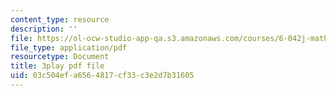 ```yaml
---
content_type: resource
description: ''
file: https://ol-ocw-studio-app-qa.s3.amazonaws.com/courses/6-042j-mathematics-for-computer-science-spring-2015/03c504efa6564817cf33c3e2d7b31605_RE5PmdGNgj0.pdf
file_type: application/pdf
resourcetype: Document
title: 3play pdf file
uid: 03c504ef-a656-4817-cf33-c3e2d7b31605
---
```

